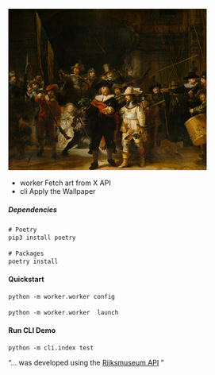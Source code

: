 
![WalkWalk](walk.jpg)

- worker Fetch art from X API
- cli Apply the Wallpaper

##### Dependencies

    # Poetry
    pip3 install poetry

    # Packages
    poetry install

#### Quickstart

    python -m worker.worker config

    python -m worker.worker  launch


#### Run CLI Demo

    python -m cli.index test



“... was developed using the [Rijksmuseum API](https://rijksmuseum.github.io/)
”
